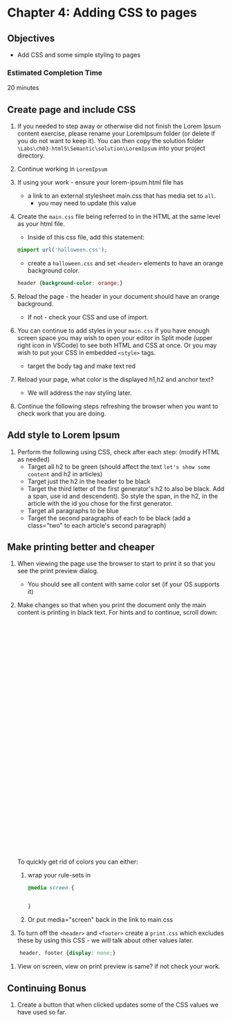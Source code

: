 # Chapter 4: Adding CSS to pages

## Objectives
* Add CSS and some simple styling to pages

### Estimated Completion Time 
20 minutes

## Create page and include CSS


1. If you needed to step away or otherwise did not finish the Lorem Ipsum content exercise,
please rename your LoremIpsum folder (or delete if you do not want to keep it). You can then copy the solution folder `\Labs\ch03-html5\Semantic\solution\LoremIpsum` into your project directory.

1. Continue working in `LoremIpsum` 

1. If using your work - ensure your lorem-ipsum.html file has 
    * a link to an external stylesheet main.css that has media set to `all`.
        * you may need to update this value

1. Create the `main.css` file being referred to in the HTML at the same level as your html file. 
    * Inside of this css file, add this statement:
    ```css
    @import url('halloween.css');
    ```
    * create a `halloween.css` and set `<header>` elements to have an orange background color.
    ```css
    header {background-color: orange;}
    ```    

1. Reload the page - the header in your document should have an orange background.
    * If not - check your CSS and use of import.

1. You can continue to add styles in your `main.css` if you have enough screen space you may wish to open your editor in Split mode (upper right icon in VSCode) to see both HTML and CSS at once. Or you may wish to put your CSS in embedded `<style>` tags.
    * target the body tag and make text red

1. Reload your page, what color is the displayed h1,h2 and anchor text? 
   * We will address the nav styling later.

1. Continue the following steps refreshing the browser when you want to check work that you are doing.


## Add style to Lorem Ipsum
  
1. Perform the following using CSS, check after each step: (modify HTML as needed)
    * Target all h2 to be green (should affect the text `let's show some content` and h2 in articles) 
    * Target just the h2 in the header to be black
    * Target the third letter of the first generator's h2 to also be black. Add a span, use id and descendent). So style the span, in the h2, in the article with the id you chose for the first generator. 
    * Target all paragraphs to be blue
    * Target the second paragraphs of each to be black (add a class="two" to each article's second paragraph)
    
## Make printing better and cheaper

1. When viewing the page use the browser to start to print it so that you see the print preview dialog.
    * You should see all content with same color set (if your OS supports it)

1. Make changes so that when you print the document only the main content is printing in black text. For hints and to continue, scroll down:

    ```







































    ```
    To quickly get rid of colors you can either:
    1. wrap your rule-sets in 
        ```CSS
        @media screen { 


        } 
        ```
    1. Or put media="screen" back in the link to main.css

1. To turn off the `<header>` and `<footer>` create a `print.css` which excludes
these by using this CSS - we will talk about other values later. 

```css
    header, footer {display: none;}
```

1. View on screen, view on print preview is same? if not check your work.

## Continuing Bonus

1. Create a button that when clicked updates some of the CSS values we have used so far.